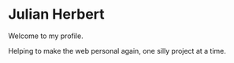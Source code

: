 # Julian Herbert
Welcome to my profile.

Helping to make the web personal again, one silly project at a time.
